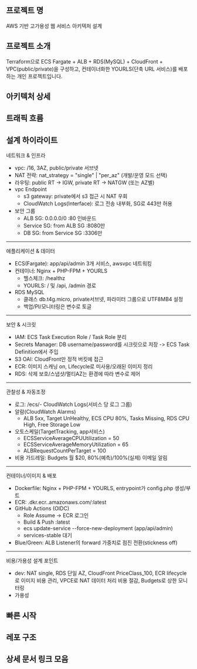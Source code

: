 ## 프로젝트 명
AWS 기반 고가용성 웹 서비스 아키텍처 설계
## 프로젝트 소개
Terraform으로 ECS Fargate + ALB + RDS(MySQL) + CloudFront + VPC(public/private)을 구성하고, 컨테이너화한 YOURLS(단축 URL 서비스)를 배포하는 개인 프로젝트입니다.
## 아키텍처 상세

## 트래픽 흐름

## 설계 하이라이트 
네트워크 & 인프라
- vpc: /16, 3AZ, public/private 서브넷
- NAT 전략: nat_strategy = "single" | "per_az" (개발/운영 모드 선택)
- 라우팅: public RT -> IGW, private RT -> NATGW (또는 AZ별)
- vpc Endpoint
  - s3 gateway: private에서 s3 접근 시 NAT 우회
  - CloudWatch Logs(Interface): 로그 전송 내부화, SG로 443만 허용
- 보안 그룹
  - ALB SG: 0.0.0.0/0 :80 인바운드
  - Service SG: from ALB SG :8080만
  - DB SG: from Service SG :3306만
***
애플리케이션 & 데이터
- ECS(Fargate): app/api/admin 3개 서비스, awsvpc 네트워킹
- 컨테이너: Nginx + PHP-FPM + YOURLS
  - 헬스체크: /healthz
  - YOURLS: / 및 /api, /admin 경로
- RDS MySQL
  - 클래스 db.t4g.micro, private서브넷, 파라미터 그룹으로 UTF8MB4 설정
  - 백업/PI/모니터링은 변수로 토글
***
보안 & 시크릿 
- IAM: ECS Task Execution Role / Task Role 분리
- Secrets Manager: DB username/password를 시크릿으로 저장 -> ECS Task Definition에서 주입
- S3 OAI: CloudFront만 정적 버킷에 접근
- ECR: 이미지 스캐닝 on, Lifecycle로 미사용/오래된 이미지 정리
- RDS: 삭제 보호/스냅샷/멀티AZ는 환경에 따라 변수로 제어
***
관찰성 & 자동조정
- 로그: /ecs/<project>-<env> CloudWatch Logs(서비스 당 로그 그룹)
- 알람(CloudWatch Alarms)
  - ALB 5xx, Target UnHealthy, ECS CPU 80%, Tasks Missing, RDS CPU High, Free Storage Low
- 오토스케일(TargetTracking, app서비스)
  - ECSServiceAverageCPUUtilization = 50
  - ECSServiceAverageMemoryUtilization = 65
  - ALBRequestCountPerTarget = 100
- 비용 가드레일: Budgets 월 $20, 80%(예측)/100%(실제) 이메일 알림
***
컨테이너/이미지 & 배포
- Dockerfile: Nginx + PHP-FPM + YOURLS, entrypoint가 config.php 생성/부트
- ECR: <account>.dkr.ecr.<region>.amazonaws.com/<repo>:latest
- GitHub Actions (OIDC)
  - Role Assume -> ECR 로그인
  - Build & Push :latest
  - ecs update-service --force-new-deployment (app/api/admin)
  - services-stable 대기
- Blue/Green: ALB Listener의 forward 가중치로 점진 전환(stickness off)
***
비용/가용성 설계 포인트
- dev: NAT single, RDS 단일 AZ, CloudFront PriceClass_100, ECR lifecycle로 이미지 비용 관리, VPCE로 NAT 데이터 처리 비용 절감, Budgets로 상한 모니터링
- 가용성

## 빠른 시작

## 레포 구조

## 상세 문서 링크 모음
  
